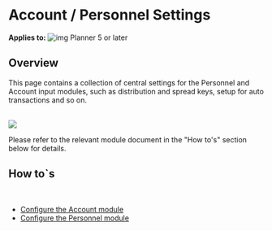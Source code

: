 # Account / Personnel Settings

**Applies to:** ![img](https://profitbasedocs.blob.core.windows.net/icons/yes-icon.png) Planner 5 or later

## Overview
This page contains a collection of central settings for the Personnel and Account input modules, such as distribution and spread keys, setup for auto transactions and so on.<br/>
<br/>

![](https://profitbasedocs.blob.core.windows.net/plannerimages/input-settings-and-administration-setup.JPG)

Please refer to the relevant module document in the "How to's" section below for details.

## How to`s

<br/>

-  [Configure the Account module](https://profitbasedocs.blob.core.windows.net/enduserhelp/files/v5/Planner%20Account%20module.pdf)<br/>
-  [Configure the Personnel module](https://profitbasedocs.blob.core.windows.net/enduserhelp/files/v5/Planner%20Personnel%20module.pdf)<br/>
